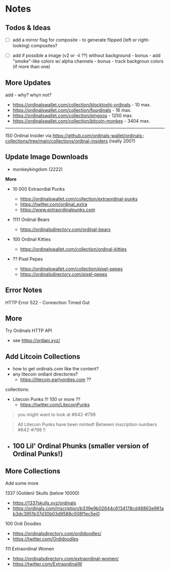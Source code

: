 # Notes



## Todos & Ideas

- [ ] add a mirror flag for composite - to generate flipped (left or right-looking) composites?
- [ ] add if possible a image (v2 or -ii ??) without background
      - bonus - add "smoke"-like colors w/ alpha channels
      - bonus - track backgroun colors (if more than one)





## More Updates

add - why? whyn not?

- https://ordinalswallet.com/collection/blocktoshi-ordinals - 10 max.
- https://ordinalswallet.com/collection/fourdinals  - 16 max.
- https://ordinalswallet.com/collection/pingoos     - 1250 max.
- https://ordinalswallet.com/collection/bitcoin-monkes  - 3404 max.



---

150 Ordinal Insider
via <https://github.com/ordinals-wallet/ordinals-collections/tree/main/collections/ordinal-insiders>   (really 200?)





## Update Image Downloads

- monkeykingdom  (2222)


**More**

- 10 000 Extraordial Punks
  - https://ordinalswallet.com/collection/extraordinal-punks
  - https://twitter.com/ordinal_extra
  - https://www.extraordinalpunks.com
- 1111 Ordinal Bears
  - https://ordinalsdirectory.com/ordinal-bears



- 100 Ordinal Kitties
  - https://ordinalswallet.com/collection/ordinal-kitties
- ?? Pixel Pepes
  - https://ordinalswallet.com/collection/pixel-pepes
  - https://ordinalsdirectory.com/pixel-pepes




## Error Notes

HTTP Error 522  - Connection Timed Out




## More

Try Ordinals HTTP API
- see <https://ordapi.xyz/>


## Add Litcoin Collections

- how to get ordinals.com like the content?
- any litecoin ordianl directories?
  - https://litecoin.earlyordies.com   ??


collections:
-  Litecoin Punks !!!  100 or more ??
   - https://twitter.com/LitecoinPunks

> you might want to look at #642-#798

> All Litecoin Punks have been minted!
> Between inscription numbers #642-#798  !!


-  100 Lil' Ordinal Phunks (smaller version of Ordinal Punks!)
   -


## More Collections

Add some more

1337 (Golden) Skulls   (below 10000)
- <https://1337skulls.xyz/ordinals>
- https://ordinals.com/inscription/b339e9b02644c6134178cd48863e961ab3dc3951b37d30b03d9588c008f1ec5ei0


100 Ordi Doodles
- https://ordinalsdirectory.com/ordidoodles/
- https://twitter.com/Ordidoodles


111 Extraordinal Women
- https://ordinalsdirectory.com/extraordinal-women/
- https://twitter.com/ExtraordinalW

